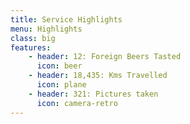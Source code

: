 ```yaml
---
title: Service Highlights
menu: Highlights
class: big
features:
	- header: 12: Foreign Beers Tasted
	  icon: beer
	- header: 18,435: Kms Travelled
	  icon: plane
	- header: 321: Pictures taken
	  icon: camera-retro
---
```

